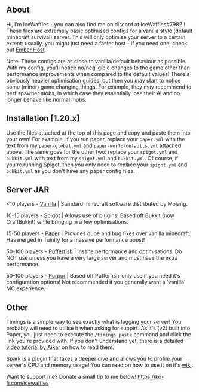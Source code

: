 ## About

Hi, I’m IceWaffles - you can also find me on discord at IceWaffles#7982 !
These files are extremely basic optimised configs for a vanilla style (default minecraft survival) server. This will only optimise your server to a certain extent: usually, you might just need a faster host - if you need one, check out [Ember Host](https://ember.host).

Note: These configs are as close to vanilla/default behaviour as possible. With my config, you'll notice no/negligible changes to the game other than performance improvements when compared to the default values! There's obviously heavier optimisation guides, but then you may start to notice some (minor) game changing things. For example, they may recommend to nerf spawner mobs, in which case they essentially lose their AI and no longer behave like normal mobs.



## Installation [1.20.x]

Use the files attached at the top of this page and copy and paste them into your own! For example, if you run paper, replace your `paper.yml` with the text from my `paper-global.yml` and `paper-world-defaults.yml` attached above. The same goes for the other two: replace your `spigot.yml` and `bukkit.yml` with text from my `spigot.yml` and `bukkit.yml`. Of course, if you're running Spigot, then you only need to replace your `spigot.yml` and `bukkit.yml` as you don't have any paper config files.



## Server JAR

<10 players - [Vanilla](https://www.minecraft.net/en-us/download/server/) | Standard minecraft software distributed by Mojang.

10-15 players - [Spigot](https://www.spigotmc.org/) | Allows use of plugins! Based off Bukkit (now CraftBukkit) while bringing in a few optimisations.

15-50 players - [Paper](https://papermc.io/) | Provides dupe and bug fixes over vanilla minecraft. Has merged in Tuinity for a massive performance boost! <br />

50-100 players - [Pufferfish](https://ci.pufferfish.host/job/Pufferfish-1.18/) | Insane performance and optimisations. Do NOT use unless you have a very large server and must have the extra performance.

50-100 players - [Purpur](https://purpurmc.org) | Based off Pufferfish-only use if you need it's configuration options! Not recommended if you generally want a 'vanilla' MC experience. <br />



## Other


Timings is a simple way to see exactly what is lagging your server! You probably will need to utilise it when asking for suppirt. As it's (v2) built into Paper, you just need to execute the `/timings paste` command and click the link you're provided with. If you don't understand yet, there is a detailed [video tutorial by Aikar](https://www.youtube.com/watch?v=T4J0A9l7bfQ) on how to read them.
  
[Spark](https://github.com/lucko/spark) is a plugin that takes a deeper dive and allows you to profile your server's CPU and memory usage! You can read on how to use it on it's [wiki](https://spark.lucko.me/docs/). 


Want to support me? Donate a small tip to me below!
https://ko-fi.com/icewaffles
